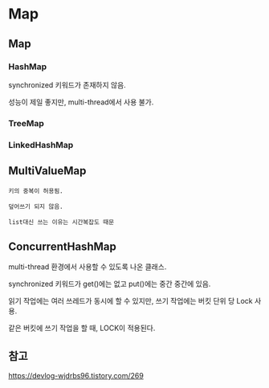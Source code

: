 # Map

## Map

### HashMap
synchronized 키워드가 존재하지 않음.

성능이 제일 좋지만, multi-thread에서 사용 불가.

### TreeMap

### LinkedHashMap

## MultiValueMap

    키의 중복이 허용됨.

    덮어쓰기 되지 않음.

    list대신 쓰는 이유는 시간복잡도 때문

## ConcurrentHashMap
multi-thread 환경에서 사용할 수 있도록 나온 클래스.

synchronized 키워드가 get()에는 없고 put()에는 중간 중간에 있음. 

읽기 작업에는 여러 쓰레드가 동시에 할 수 있지만, 쓰기 작업에는 버킷 단위 당 Lock 사용.

같은 버킷에 쓰기 작업을 할 때, LOCK이 적용된다. 

## 참고

https://devlog-wjdrbs96.tistory.com/269